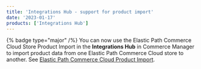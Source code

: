 ```yaml
---
title: 'Integrations Hub - support for product import'
date: '2023-01-17'
products: ['Integrations Hub']
---
```

{% badge type="major" /%}
You can now use the Elastic Path Commerce Cloud Store Product Import in the **Integrations Hub** in Commerce Manager to import product data from one Elastic Path Commerce Cloud store to another. See [Elastic Path Commerce Cloud Product Import](/docs/composer/integration-hub/store-management/product-import).
